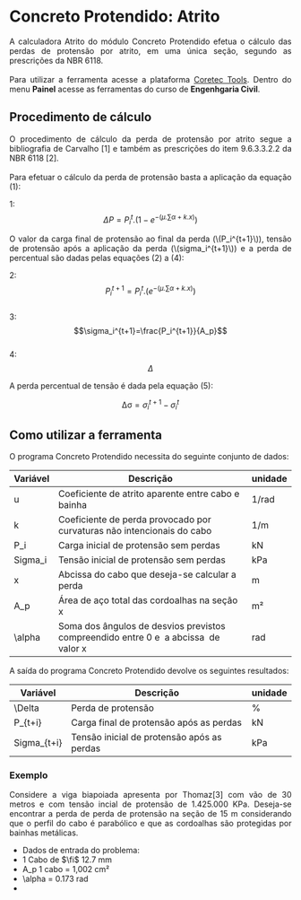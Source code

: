 <script src='https://cdnjs.cloudflare.com/ajax/libs/mathjax/2.7.4/MathJax.js?config=default'></script>

<h1>Concreto Protendido: Atrito</h1>

<p align="justify">A calculadora Atrito do módulo Concreto Protendido efetua o cálculo das perdas de protensão por atrito, em uma única seção, segundo as prescrições da NBR 6118.<br>
<br>
Para utilizar a ferramenta acesse a plataforma <a href="https://www.coretectools.com.br/" target="_blank">Coretec Tools</a>. Dentro do menu <b>Painel</b> acesse as ferramentas do curso de <b>Engenhgaria Civil</b>.</p>

<h2>Procedimento de cálculo</h2>

<p align="justify">O procedimento de cálculo da perda de protensão por atrito segue a bibliografia de Carvalho [1] e também as prescrições do item 9.6.3.3.2.2 da NBR 6118 [2].<br>
<br>
Para efetuar o cálculo da perda de protensão basta a aplicação da equação (1):</p>

1:  $$\Delta P = P_i^t.(1-e^{-(\mu.\sum\alpha+k.x)})$$  

<p align="justify">O valor da carga final de protensão ao final da perda (\(P_i^{t+1}\)), tensão de protensão após a aplicação da perda (\(sigma_i^{t+1}\)) e a perda de percentual são dadas pelas equações (2) a (4):</p>

2:  $$P_i^{t+1} = P_i^t.(e^{-(\mu.\sum\alpha+k.x)})$$  
3:  $$\sigma_i^{t+1}=\frac{P_i^{t+1}}{A_p}$$  
4:  $$\Delta%=\left(\Delta P/P_i^t\right).100$$  

<p align="justify">A perda percentual de tensão é dada pela equação (5):</p>

$$\mathrm{\Delta\sigma}=\sigma_i^{t+1}-\sigma_i^t$$

<h2>Como utilizar a ferramenta</h2>

<p align="justify">O programa Concreto Protendido necessita do seguinte conjunto de dados:</p>

<table>
<thead>
  <tr>
    <th>Variável</th>
    <th>Descrição</th>
    <th>unidade</th>
  </tr>
</thead>
<tbody>
  <tr>
    <td>u</td>
    <td>Coeficiente de atrito aparente entre cabo e bainha</td>
    <td>1/rad</td>
  </tr>
  <tr>
    <td>k</td>
    <td>Coeficiente de perda provocado por curvaturas não intencionais do cabo</td>
    <td>1/m</td>
  </tr>
  <tr>
    <td>P_i</td>
    <td>Carga inicial de protensão sem perdas</td>
    <td>kN</td>
  </tr>
  <tr>
    <td>Sigma_i</td>
    <td>Tensão inicial de protensão sem perdas</td>
    <td>kPa</td>
  </tr>
  <tr>
    <td>x</td>
    <td>Abcissa do cabo que deseja-se calcular a perda</td>
    <td>m</td>
  </tr>
  <tr>
    <td>A_p</td>
    <td>Área de aço total das cordoalhas na seção x</td>
    <td>m²</td>
  </tr>
  <tr>
    <td>\alpha</td>
    <td>Soma dos ângulos de desvios previstos compreendido entre 0 e&nbsp;&nbsp;a abcissa&nbsp;&nbsp;de valor x</td>
    <td>rad</td>
  </tr>
</tbody>
</table>

<p align="justify">A saída do programa Concreto Protendido devolve os seguintes resultados:</p>

<table>
<thead>
  <tr>
    <th>Variável</th>
    <th>Descrição</th>
    <th>unidade</th>
  </tr>
</thead>
<tbody>
  <tr>
    <td>\Delta</td>
    <td>Perda de protensão</td>
    <td>%</td>
  </tr>
  <tr>
    <td>P_{t+i}</td>
    <td>Carga final de protensão após as perdas</td>
    <td>kN</td>
  </tr>
  <tr>
    <td>Sigma_{t+i}</td>
    <td>Tensão inicial de protensão após as perdas</td>
    <td>kPa</td>
  </tr>
</tbody>
</table>

<h3>Exemplo</h3>

<p align="justify">Considere a viga biapoiada apresenta por Thomaz[3] com vão de 30 metros e com tensão incial de protensão de 1.425.000 KPa. Deseja-se encontrar a perda de perda de protensão na seção de 15 m considerando que o perfil do cabo é parabólico e que as cordoalhas são protegidas por bainhas metálicas.</p>

* Dados de entrada do problema:
 * 1 Cabo de $\fi$ 12.7 mm
 * A_p 1 cabo = 1,002 cm²
 * \alpha = 0.173 rad
 * 
